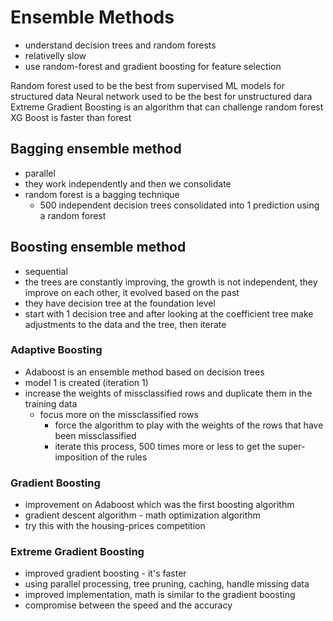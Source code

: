 # Ensemble Methods
- understand decision trees and random forests
- relativelly slow
- use random-forest and gradient boosting for feature selection

Random forest used to be the best from supervised ML models for structured data
Neural network used to be the best for unstructured dara
Extreme Gradient Boosting is an algorithm that can challenge random forest
XG Boost is faster than forest

## Bagging ensemble method
- parallel
- they work independently and then we consolidate
- random forest is a bagging technique 
    - 500 independent decision trees consolidated into 1 prediction using a random forest

## Boosting ensemble method
- sequential
- the trees are constantly improving, the growth is not independent, they improve on each other, it evolved based on the past
- they have decision tree at the foundation level
- start with 1 decision tree and after looking at the coefficient tree make adjustments to the data and the tree, then iterate


### Adaptive Boosting
- Adaboost is an ensemble method based on decision trees
- model 1 is created (iteration 1)
- increase the weights of missclassified rows and duplicate them in the training data
    - focus more on the missclassified rows
        - force the algorithm to play with the weights of the rows that have been missclassified
        - iterate this process, 500 times more or less to get the super-imposition of the rules

### Gradient Boosting
- improvement on Adaboost which was the first boosting algorithm
- gradient descent algorithm - math optimization algorithm
- try this with the housing-prices competition


### Extreme Gradient Boosting
- improved gradient boosting - it's faster
- using parallel processing, tree pruning, caching, handle missing data
- improved implementation, math is similar to the gradient boosting
- compromise between the speed and the accuracy